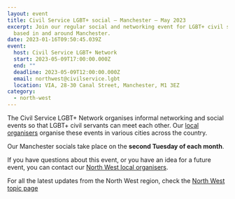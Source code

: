 ```yaml
---
layout: event
title: Civil Service LGBT+ social – Manchester – May 2023
excerpt: Join our regular social and networking event for LGBT+ civil servants
  based in and around Manchester.
date: 2023-01-16T09:50:45.039Z
event:
  host: Civil Service LGBT+ Network
  start: 2023-05-09T17:00:00.000Z
  end: ""
  deadline: 2023-05-09T12:00:00.000Z
  email: northwest@civilservice.lgbt
  location: VIA, 28-30 Canal Street, Manchester, M1 3EZ
category:
  - north-west
---
```

The Civil Service LGBT+ Network organises informal networking and social events so that LGBT+ civil servants can meet each other. Our [local organisers](/team) organise these events in various cities across the country.

Our Manchester socials take place on the **second Tuesday of each month**. 

If you have questions about this event, or you have an idea for a future event, you can contact our [North West local organisers](mailto:northwest@civilservice.lgbt).

For all the latest updates from the North West region, check the [North West topic page](/topic/north-west)
